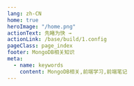 ```yaml
---
lang: zh-CN
home: true
heroImage: "/home.png"
actionText: 先睹为快 →
actionLink: /base/build/1.config
pageClass: page_index
footer: MongoDB相关知识
meta:
  - name: keywords
    content: MongoDB相关,前端学习,前端笔记
---
```


<template>
    <div class="cont">
        <div id="large-header" class="large-header"></div>
            <div class="features">
        <div class="feature">
          <h2>MongoDB项目的工程化</h2> 
          <p>掌握MongoDB组件间的多种通信方式及数据同步 渲染函数及jsx高阶应用 MongoDB</p>
        </div>
        <div class="feature">
          <h2>MongoDB项目功能模块</h2> 
          <p>掌握一般项目中的配置、登录、权限认证、单元测试、国际化、富文本、上传下载等常见功能</p>
        </div>
        <div class="feature">
          <h2>MongoDB组件的开发</h2> 
          <p>组件设计思路，组件编写工作流搭建 从0编写复杂组件之异步级联组件 单元测试编写及组件的发布</p>
        </div>
        <div class="feature">
          <h2>MongoDB优化和服务器布署</h2> 
          <p>MongoDB优化预渲染、骨架屏、Nuxt.js服务端渲染 使用typescript构建MongoDB应用 MongoDB + MongoDB实现MongoDB的布署和持续集成</p>
        </div>
      </div>
    </div>
</template>
